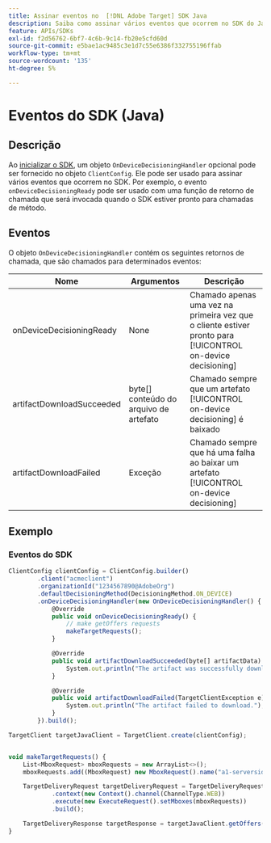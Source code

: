 ```yaml
---
title: Assinar eventos no  [!DNL Adobe Target] SDK Java
description: Saiba como assinar vários eventos que ocorrem no SDK do Java usando o objeto [!UICONTROL OnDeviceDecisioningHandler].
feature: APIs/SDKs
exl-id: f2d56762-6bf7-4c6b-9c14-fb20e5cfd60d
source-git-commit: e5bae1ac9485c3e1d7c55e6386f332755196ffab
workflow-type: tm+mt
source-wordcount: '135'
ht-degree: 5%

---
```


# Eventos do SDK (Java)

## Descrição

Ao [inicializar o SDK](initialize-sdk.md), um objeto `OnDeviceDecisioningHandler` opcional pode ser fornecido no objeto `ClientConfig`. Ele pode ser usado para assinar vários eventos que ocorrem no SDK. Por exemplo, o evento `onDeviceDecisioningReady` pode ser usado com uma função de retorno de chamada que será invocada quando o SDK estiver pronto para chamadas de método.

## Eventos 

O objeto `OnDeviceDecisioningHandler` contém os seguintes retornos de chamada, que são chamados para determinados eventos:

| Nome | Argumentos | Descrição |
| --- | --- | --- |
| onDeviceDecisioningReady | None | Chamado apenas uma vez na primeira vez que o cliente estiver pronto para [!UICONTROL on-device decisioning] |
| artifactDownloadSucceeded | byte[] conteúdo do arquivo de artefato | Chamado sempre que um artefato [!UICONTROL on-device decisioning] é baixado |
| artifactDownloadFailed | Exceção | Chamado sempre que há uma falha ao baixar um artefato [!UICONTROL on-device decisioning] |

## Exemplo

### Eventos do SDK

```javascript {line-numbers="true"}
ClientConfig clientConfig = ClientConfig.builder()
        .client("acmeclient")
        .organizationId("1234567890@AdobeOrg")
        .defaultDecisioningMethod(DecisioningMethod.ON_DEVICE)
        .onDeviceDecisioningHandler(new OnDeviceDecisioningHandler() {
            @Override
            public void onDeviceDecisioningReady() {
                // make getOffers requests
                makeTargetRequests();
            }

            @Override
            public void artifactDownloadSucceeded(byte[] artifactData) {
                System.out.println("The artifact was successfully downloaded.");
            }

            @Override
            public void artifactDownloadFailed(TargetClientException e) {
                System.out.println("The artifact failed to download.");
            }
        }).build();

TargetClient targetJavaClient = TargetClient.create(clientConfig);


void makeTargetRequests() {
    List<MboxRequest> mboxRequests = new ArrayList<>();
    mboxRequests.add((MboxRequest) new MboxRequest().name("a1-serverside-ab").index(1));

    TargetDeliveryRequest targetDeliveryRequest = TargetDeliveryRequest.builder()
            .context(new Context().channel(ChannelType.WEB))
            .execute(new ExecuteRequest().setMboxes(mboxRequests))
            .build();

    TargetDeliveryResponse targetResponse = targetJavaClient.getOffers(targetDeliveryRequest);
}
```
